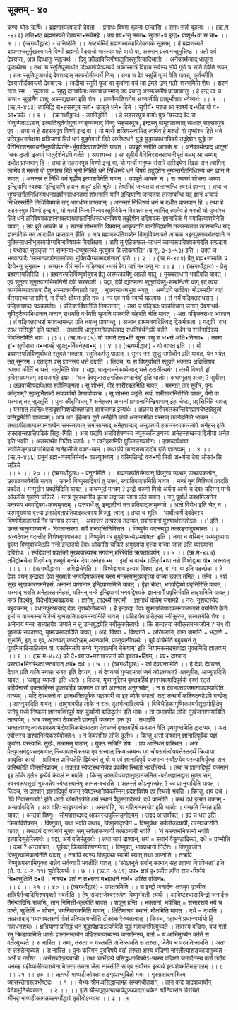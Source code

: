  ## सूक्तम् - ४०
 कण्वः घोरः ऋषिः । ब्रह्मणस्पत्यादयो देवताः ।
प्रगाथः विषमा बृहत्यः छन्दांसि । समाः सतो बृहत्यः ।। 
(ऋ.म -४८२) 
उत्ति•ष्ठ ब्रह्मणस्पते देवयन्त•स्त्वेमहे । 
उप प्रय•न्तु मरुत•ः सुदान•व इन्द्र• प्राशूर्भ•वा स चा• ।। १ ।। 
(ऋगर्थोद्धारः) - उत्तिष्ठेति ।। अष्टर्चमिदं ब्रह्मणस्पत्यादिदेवताकं        सूक्तम् । हे  ब्रह्मणस्पते  ब्रह्मणश्चतुर्मुखस्य पते विष्णो  ब्रह्मणो वेदवाचो भारत्याः पते वायो वा, अस्मान् प्रत्यागन्तुमुत्तिष्ठ । यतो वयं देवयन्तः, अत्र दिव्धातुः स्तुत्यर्थः । दिवु क्रीडाविजिगीषाद्युतिस्तुतीत्यादिधातोः । अनेकार्थत्वाद् धातूनां पूजार्थश्च । तथा च स्तुतिपूजार्थाद् दिव्धातोर्घञ्प्रत्यये अकारमात्रं विहाय सर्वस्य लोपे गुणे च सति देवेति रूपम् । ततः स्तुतिपूजार्थाद् देवशब्दात् तत्करोतीत्यर्थे णिच् । तथा च देवं स्तुतिं पूजां वेति यावत्,  कुर्वन्तीति देवयन्तीर्देवयन्त्यौ देवयन्त्यः । त्वदीयां स्तुतिं पूजां  वा कुर्वाणा वयं त्वा ईमहे ‘इण् गतौ’ शरणमिति शेषः । शरणं गताः स्मः । सुदानवः = सुष्ठु दानशीलाः मरुतश्चास्मान्  उप प्रयन्तु अस्मत्समीपं प्रत्यायान्तु । हे इन्द्र त्वं च सचा= सुखेनैव प्राशूः अस्मद्यज्ञस्य इति शेषः । प्रकर्षेणातिशयेन अश्नातीति प्राशूर्भोक्ता भवेत्यर्थः ।। १ ।। 
(ऋ.म-४८३) 
त्वामिद्धि स•हसस्पुत्र मर्त्य• उपब्रूते धने• हिते ।
सुवीर्यं• मरुत आ स्वश्व्यं द•धीत यो व• आ•चके  ।। २ ।। 
(ऋगर्थोद्धारः) - त्वामिद्धीति ।। हे सहसस्पुत्र वायोः पुत्र ‘यस्तद् वेद स पितुष्पिताऽऽसत्’ इत्यादिश्रुतेर्वायुना व्यङ्ग्यत्वाद् विष्णुः सहसस्पुत्रः, इन्द्रस्तु वायूत्पन्नत्वात् साक्षात् सहसस्पुत्र एव । तथा च हे सहसस्पुत्र विष्णो इन्द्र वा । यो मर्त्यः क्षत्रियस्त्वामित् त्वामेव हे मरुतो वो युष्मांश्च हिते धने प्रसिद्धधनापेक्षया क्षत्रियाणां हितं धनं युद्धमेवातो हिते अभीष्टधने युद्धे युद्धाख्यधनविषये तदुद्देशेन युद्धे मम वैरिनिरसनसाधनीभूतवीर्यप्राप्ति-र्भूयादित्याशयेनेति यावत् । उपब्रूते स्तौति आचके च । अनेकार्थत्वाद् धातूनां ‘चक तृप्तौ’ इत्ययं धातुर्दर्शनेऽपि वर्तते । अपश्यच्च । सः सुवीर्यं वैरिनिरसनसाधनीभूतं बलम् आ सम्यग् दधीत प्राप्तवान् हि । 
तथा हे सहसस्पुत्र विष्णो इन्द्र वा, यो मर्त्यो मनुष्यः संसारे दारिद्र्येण खिन्नः सन् त्वामित् त्वामेव हे मरुतो वो युष्मांश्च हिते भूमौ निहिते धने निधिरूपे धने विषये तदुद्देशेन भूम्यन्तर्गतनिधिरूपं धनं ज्ञानं मे स्यात् । अनन्तरं तं निधिं वयं गृह्णीम इत्याशयेनेति यावत् । उपब्रूते आचके च । सः स्वश्व्यं शोभनाः अश्वाः इन्द्रियाणि स्वश्वाः ‘इन्द्रियाणि हयान् आहुः’ इति श्रुतेः । तेषामिदं जन्यतया तत्सम्बन्धि स्वश्व्यं ज्ञानम् । तथा च भूम्यन्तर्गतनिधिरूपधनप्रदर्शनसाधनतया शोभनानि यानि इन्द्रियाणि जन्यतया तत्सम्बन्धि यद् ज्ञानं अत्रायं निधिरस्तीति निधिविषयकं तद् आदधीत प्राप्तवान् । अनन्तरं निधिरूपं धनं च दधीत प्राप्तवान् हि । 
तथा हे सहसस्पुत्र  विष्णो  इन्द्र वा, यो मर्त्यो नित्यानित्यवस्तुविवेकेन विरक्तः सन् त्वामित् त्वामेव हे मरुतो वो युष्मांश्च हिते धने हरिविषयकज्ञानभक्त्याख्यमहानिधिरूपधनविषये तदुद्देशेन तद्विषयक-ज्ञानादिकं मे स्यादित्याशयेनेति यावत् । उप ब्रूते आचके च । स्वश्व्यं शोभनानि विषयान् आकृष्टानि यानीन्द्रियाणि तज्जन्यतया तत्सम्बन्धि यद् ज्ञानादिकं तद् आदधीत प्राप्तवान् हीति । 
अत्र ब्रह्मणस्पतिशब्देन विष्णुविवक्षापक्षे आचक १इत्युक्तापरोक्षज्ञाने न मुक्तिसाधनीभूतस्वयोग्यबिम्बविषयकं विवक्षितम् । अपि तु ऐहिकफल-साधनं काम्यरूपविषयकमेवेति सम्प्रदायः । यथोक्तं सूत्रकृता ‘न सामान्या-दप्युपलब्धेः मृत्युवन्न हि लोकापत्तिः’ (ब्र.सू. ३-३-५३) इति । उक्तं च भगवत्पादैः ‘सामान्यदर्शनाल्लोकाः मुक्तिर्याेग्यात्मदर्शनात्’ इति ।। २ ।। 
(ऋ.म-४८४) 
प्रैतु ब्रह्म•णस्पतिः प्र देव्ये•तु सूनृता• । 
अच्छा• वीरं नर्यं• पङि्क्तरा•धसं देवा यज्ञं न•यन्तु नः     ।। ३ ।। 
(ऋगर्थोद्धारः) - प्रैतु  ब्रह्मणस्पतिरिति ।। ब्रह्मणस्पतिर्विष्णुर्वायुश्च प्रैतु अस्मत्कार्येषु अग्रतो यातु । मुख्यसाधनो भवत्विति यावत् । एवं सूनृता सूनृतवागभिमानिनी देवी सरस्वती । यद्वा, देवी द्योतमाना सूनृतविष्णु-सम्बन्धिनी  वाग्  इदं  त्वया  कार्यमित्याज्ञारूपा प्रैतु अस्मत्कार्येष्वग्रतो यातु । मुख्यसाधनभूता भवतु । अन्येऽपि सर्वदेवाः नोऽस्मदीयं यज्ञं वीरमारब्धान्तगामिनं, न रीयते क्षीयत इति नरः । नर एव नर्यः स्वार्थे यप्रत्ययः । तं नर्यं पङि्क्तराधसम् । पङि्क्तशब्दः पञ्चपर्यायः । पङि्क्तर्विंशतीति निपातनात् । तथा च पङि्क्तः पञ्चविधान् जनान् देवगन्धर्व-नृपितृदैत्याभिधानान् जनान् राधयति वर्धयति सृजति पालयति संहरति चेति यावत् । अतः पङि्क्तराधाः भगवान् । तं पङि्क्तराधसं भगवन्तमच्छा प्रति नयन्तु प्रापयन्तु । अजान् ग्राममनयदितिवद् द्विकर्मकता । यद्यपि ‘राध साध संसिद्धौ’ इति पठ्यते । तथाऽपि धातूनामनेकार्थत्वाद् राधतिर्वर्धनेऽपि वर्तते । वर्धनं च सर्जनादिरूपं विवक्षितमिति भावः ।।३।। 
(ऋ.म-४८५) 
यो वाघते ददा•ति सूनरं वसु स ध•त्ते अक्षि•तिश्रव•ः । 
तस्मा इां• सुवीरामा य•जामहे सुप्रतू•र्तिमनेहस•म् ।। ४ ।। 
(ऋगर्थोद्धारः) - यो वाघत इति ।। यो ब्रह्मणस्पतिर्विष्णुर्वाघते स्तुवते भक्ताय, स्तुतिकर्मसु पाठात् । सूनरं नरः सुष्ठु समीचीन इति यावत्, येन भवेत् तत् सूनरम् । एतादृशं वसु ज्ञानरूपं धत्ते ददाति । किञ्च, यः स विष्णुर्वाघते स्तुवते भक्ताय अक्षितिश्रवः अक्षयां कीर्तिं च धत्ते, दातुमिति शेषः । यद्वा, धातूनामनेकार्थत्वाद् धत्ते ददातीत्यर्थः । तस्मै विष्णवे इां हविराख्यमन्नम् आयजामहे दद्मः । ‘यज देवपूजासङ्गतिकरणदानेषु’ इति धातोः। कथम्भूतम् अन्नम् ? सुवीरम् । अन्नवाचीापदापेक्षया स्त्रीलिङ्गता। सु शोभनं,  वीरं  शारीरबलमिति यावत्  ।  यस्मात् तत् सुवीरं, पुनः कीदृशम्? सुप्रतूर्तिशब्दो रूपपर्यायो वेगपर्यायश्च । सु शोभना प्रतूर्तिः रूपं, शरीरकान्तिरिति यावत्, वेगो वा यस्मात् तत् सुप्रतूर्ति । 
पुनः कीदृग्विधम् ? अनेहसम् अनानां प्राणानामिन्द्रियाणाम्  ईहा चेष्टा, प्रवृत्तिरिति यावत् । यस्मात् तदनेहः एतादृशमिाशब्दोक्तमन्नम् आयजामह इत्यर्थः । अन्नस्य शरीरबलकान्तिवेगप्राणचेष्टाहेतुत्वं प्रसिद्धमेवेति ज्ञातव्यम्।
अत्र अन ईहेत्यत्र गुणे अनेहेति जाते अनानामीहा यस्मात् तदनेहमिति भाव्यम् । तथाऽपीहाशब्दस्यानशब्देन समस्तत्वात् समासान्ताद् अनेहशब्दाद् असुप्रत्यये हकारस्थाकारलोपे अनेहस् इति सकारान्तप्रातिपदिकं सिद्ध-मिति । अत्र यद्यपि अन्नविशेषणस्य  नपुंसकलिङ्गस्य  अनेहस्शब्दस्य  द्वितीया अनेह  इति भवति । अतस्तथैव निर्देशः कार्यः । न त्वनेहसमिति पुल्लिङ्गप्रयोगः । इाशब्दापेक्षया स्त्रीलिङ्गप्रयोगाभिप्राये त्वनेहसीति वक्त-व्यम् । तथाऽपि छान्दसत्वाददोष इति ज्ञातव्यम् ।। ४ ।। 
(ऋ.म-४८६) 
प्रनूनं ब्रह्म•णस्पतिर्मन्त्रं• वदत्युक्थ्यम् । 
यस्मिन्निन्द्रो वरु•णो मित्रो अ•र्यमा देवा ओकां•सि चक्रिरे  
।। ५ ।। २० ।।
(ऋगर्थोद्धारः) - प्रनूनमिति ।। ब्रह्मणस्पतिर्भगवान् विष्णुरेव उक्थम् उत्थापकत्वेन, उत्पादकत्वेनेति यावत् । उक्थो विष्णुस्तद्विषयं तु उक्थं, स्वप्रतिपादकमिति यावत् । मन्त्रं नूनं निश्चितं प्रवदति प्रवदेत् । मन्मुखेन प्रवर्तयेदिति यावत् । कथम्भूतं मन्त्रम् ? इन्द्रो वरुणो मित्रो अर्यमा अन्ये च देवाः यस्मिन् मन्त्रे ओकांसि गृहाणि चक्रिरे । मन्त्रं गृहस्थानीयं कृत्वा तद्वाच्या जाता इति यावत् । ननु पूर्वार्धे उक्थमित्यनेन मन्त्रस्य भगवद्विषय-कत्वमुक्तम् । उत्तरार्धे तु, इन्द्रादीनां तत्र प्रतिपाद्यत्वमुच्यते । अतो विरोध इति चेत् न । परममुख्यया  वृत्त्या  इतरदेवताप्रतिपादकत्वस्य  विरुद्ध-त्वात् । तथा च श्रुतिः -
 ‘सर्वोत्कर्षे देवदेवस्य विष्णोर्महातात्पर्यं नैव चान्यत्र सत्यम्  । 
 अवान्तरं  तत्परत्वं तदन्यत् सर्वागमानां पुरुषार्थस्ततोऽतः ।।’ इति । 
उक्तं चानुव्याख्याने - 
‘देवतान्तरगाः सर्वे शब्दवृत्तिनिमित्ततः ।
 विष्णुमेव वदन्त्यद्धा तत्सङ्गादुपचारतः ।। 
अन्यदेवान् वदन्तीह विशेषगुणवाचकाः । 
विष्णुमेव परं ब्रूयुरेवमन्येऽप्यशेषतः’ इति । 
तथा च यस्मिन् परममुख्यया वृत्त्या विष्णुवाचकेऽपि मन्त्रे इन्द्रादयो देवाः ओकांसि चक्रिरे अमुख्यया वृत्त्या वाच्या जाता इति व्याख्याना-दविरोधः ।  सर्वदेवानां  प्रवर्तको मुख्यवाच्यश्च भगवान् हरिरेवेति ऋक्तात्पर्यम् ।। ५ ।। 
(ऋ.म-४८७) 
तमिद्वो•चेमा विदथे•षु शम्भुवं मन्त्रं• देवा अनेहस•म् ।
इमां च वाचं• प्रतिहर्य•था नरो विश्वेद्वामा वो• अश्नवत्    ।। ६ ।।
(ऋगर्थोद्धारः) - तमिद्वोचेमेति ।। विश्वेद्वामाव इत्यत्र विश्वा, इत्, वा मा, वः इति पदच्छेदः । हे देवाः वयम् इन्द्राद्या देवा मुख्यतो भगवद्विषयकस्य यस्य मन्त्रस्यामुख्यवृत्त्या वाच्या उक्ता तमित् । तमेव । १शं सुखं  सुखकारणमनेहसं, अनानां प्राणानाम् इन्द्रियाणामिति यावत् । ईहा चेष्टा, भगवद्विषये प्रवृत्तिरिति यावत् । यस्माद् भवति अनेहास्तमनेहसं, यस्मिन् मन्त्रे इन्द्रियाणां भगवद्विषयके ज्ञानमार्गे प्रवृत्तिर्भवति तादृशमिति यावत्। मन्त्रं विदथेषु, विदेर्भावेऽथक्प्रत्ययः । ज्ञानेषु, तादर्थ्ये सप्तमी । ज्ञानार्थं वोचेम जपामहे । 
नरः, नृशब्दस्येदं बहुवचनम् । प्रधानपुरुषत्वाद् देवाः नृशब्देनोच्यन्ते । हे इन्द्राद्या देवाः  युष्मत्प्रतिपादकमन्त्रजप्तारो वयमिति हेतोः इमां च  वाचमस्माभिर्जप्यं युष्मत्प्रतिपादकमन्त्रमिति  यावत् । प्रतिहर्यथ प्रतिहरत  स्वीकुरुत, सत्यतयेति शेषः । अनेनायं मन्त्रः सत्यतयैव जप्यते न तु डम्भबुद्ध्येति स्वीकुरुतेत्यर्थः । किं सत्यतया स्वीकृतमन्त्रजपेन ? च१  वो युष्माकं  सकाशाद्,  युष्मत्प्रसादादिति यावत् । अहं, विश्वा = विश्वानि = अखिलानि, वामा वामानि = भद्राणि = शुभानि, इत् = एव, अश्नवत् कण्वोऽहम् अश्नवानि, प्राप्नुवानीत्यर्थः । पूर्वं वोचेमेति बहुवचनं तु पुत्रमित्रादिसाहित्येन वा, एकस्मिन्नपि कण्वे ‘गुरावात्मनि चैकेषाम्’ इति नियामकसद्भावाद्वा युक्तमिति ज्ञातव्यम् ।। ६ ।।
 (ऋ.म-४८८) 
को दे•वयन्त•मश्नवज्जनं को वृक्तब•र्हिषम् । 
प्रप्र• दाश्वान् पस्त्या•भिरस्थिताऽन्तर्वावत् क्षयं• दधे ।। ७ ।।
(ऋगर्थोद्धारः) - को देवयन्तमिति ।। हे देवाः  देवयन्तं, देवान् प्रति  याति मनसा भजत इति देवयन् । तं  देवयन्तं युष्मद्भक्तं  जनं कोऽश्नवत्? अश्नुवीत, आप्नुयादिति यावत् । ‘अशूङ् व्याप्तौ’ इति धातोः । किञ्च,  युष्मानुद्दिश्य वृक्तबर्हिषं ज्ञानभक्त्यादिपूर्वकं वृक्तं स्तृतं बर्हिर्येनासौ वृक्तबर्हिस्तं वृक्तबर्हिषं यजमानं वा को अश्नवत् अनुगच्छेत् । न च देवभक्तयजमानावप्राप्याविति वाच्यम् । यदि देवभक्तो वा ज्ञानभक्तिपूर्वकं यज्ञकारी वा इह लोके स्यातां, तदा तन्मार्गं कश्चिदन्योऽपि गच्छेत् । आप्नुयादिति यावत् । तावुभावपीह लोके न स्तः, दुलर्भत्वादित्यर्थः । विविधैहिकामुष्मिकस्वर्गसुखमोहितेषु जनेषु मध्ये निष्कामं ज्ञानभक्तिपूर्वं यज्ञं कुर्वाणो ह्यतिदुर्लभ इति भावः । ता उभावपीह लोके मूर्खजनागम्याविति तात्पर्यम् । अत्र वस्तुगत्या देवभक्तो ज्ञानपूर्वं यजमान एक एव । तथाऽपि भक्तत्वयष्टृत्वाख्यावस्थाभेदौपाधिकभेदमादाय देवभक्तं वृक्तबर्हिषं यजमानं वेति पृथगुक्तमिति द्रष्टव्यम् । अत एवोत्तरत्र दाश्वानित्येकस्यैवोक्तेः१ ।
न केवलमिह लोके दुर्लभः । किन्तु असौ दाश्वान् ज्ञानादिपूर्वकं यज्ञं कुर्वाणः पस्त्याभिः सुखैः, तन्नामसु पाठात् । युक्तः सन्निति शेषः । प्रप्र आस्थित प्रास्थित । अत्र प्रेत्युपसर्गद्वयसद्भावात् क्रियायाश्चैकस्या एव सत्त्वात्  क्रियासम्बन्ध एव चोपसर्गत्वोपपत्तेस्तदर्थं क्रियायाः आवृत्तिः कार्या । प्रास्थित प्रास्थितेति द्विर्वचनं तु यो य एवं ज्ञानादिपूर्वं यजमानः सर्वोऽप्येव पस्त्याभिर्युक्तः सन् प्रास्थितेति वीप्साभिप्रायम् । तत्रतत्र स्वेष्टस्थानेष्वेव प्रकर्षेण स्थितो भवतीत्यर्थः । तथा च ज्ञानादिपूर्वं यजमान इह  लोके  दुर्लभ इत्येवं केवलं न भवति । किन्तु उक्तविधयज्ञानुष्ठानजनिता-परोक्षज्ञानद्वारा मुक्तः सन् स्वस्वरूपसुखं भुञ्जन्नेव स्वेष्टस्थानेषु  कामत-श्चरति । अतस्तं कोऽनुगच्छेत् ? कः प्राप्नुयादिति यावत् । 
किञ्च, स दाश्वान् ज्ञानादिपूर्वं यजन् स्वेष्टस्थानेष्वेकस्मिन् प्रदेशविशेष एव स्थितो भवति । किन्तु, क्षयं दधे । ‘क्षि निवासगत्योः’ इति धातोः क्षीयतेऽत्रेति क्षयं स्थानं वैकुण्ठादिरूपं, दधे प्राप्नोति । कथं दधे इत्यत उक्तम् - अन्तर्वावदिति । अत्र वतिः सादृश्यार्थकः । अन्तर्वाति, ‘वा गतिगन्धनयोः’ इति धातोः । गच्छति  स्थित  इति यावत् । अन्तर्वा  विष्णुः। सोमपाशब्दवद्  आकारन्तपुल्लिङ्गोऽयम् । तद्वद् अन्तर्वावत् । इदं च धत्त इति क्रियाविशेषणम् । विष्णुवत्, यथा भवति तथा२, विष्णुसादृश्येन = विष्णुर्यथा सर्वलोकव्यापी, तत्सञ्चारीति यावत् । तथाऽयं दाश्वानपि मुक्तः सन् सर्वलोकव्यापी तत्सञ्चारी भवति । ‘यं यमन्तमभिकामो भवति’ इत्यादिश्रुतेरित्यर्थः । 
यद्वा, अयं वतिर्मतुबर्थः । तथा चायं दाश्वान्, क्षयं = स्थानं वैकुण्ठादिरूपं,  दधे = प्राप्नोति । कथं ? अन्तर्वावत् । पूर्ववत् क्रियाविशेषणमेतत् । विष्णुवत्, भावप्रधानो निर्देशः । विष्णुवत्त्वेन विष्णुस्वामिकत्वेनेति यावत् । तत्रापि स्वस्य विष्णुर्यथा स्वामी स्यात् तथा आप्नोति । तत्रापि विष्णुरूपस्वामियुक्तः सन्नेव सर्वव्यापी भवतीति यावत् । ‘सोऽश्नुते सर्वान् कामान् सह ब्रह्मणा विपश्चिता’ इति (तै. उ. ८-२-११) श्रुतेरित्यर्थः ।। ७ ।।
(ऋ.म -४८९) 
उप• क्षत्रं पृ•ञ्चीत हन्ति राज•भिर्भये चि•त्सुक्षितिं द•धे । 
नास्य• वर्ता न त•रुता म•हाधने नार्भे• अस्ति वज्रिण•ः  
।। ८ ।। २१ ।। ४० ।।
(ऋगर्थोद्धारः) - उपक्षत्रमिति ।। स इन्द्रो जनार्दनः क्षत्रमुप पृञ्चीत क्षत्रियैर्मन्वादिभिरुपपृक्तो भवतीति । तेषु राजराजेश्वररूपेण विष्णुर्भवती-त्यर्थः । आविष्टश्चासाविन्द्रो जनार्दनः तैर्मन्वादिभिः राजभिः, तान् निमित्ती-कृत्येति यावत् । शत्रून् हन्ति । भक्तानां, भयेचित् = संसाररूपे भये च प्राप्ते, सुक्षितिं = शोभनं, भयनिवारकमिति यावत् । क्षितिमाश्रयं स्थानं, मोक्षमिति यावत् । दधे = दधाति । तत्प्रसादाद् भयाभावलक्षणं मोक्षं प्रतिपादयन्तीति टीकाकारैरुक्तत्वात् । किञ्च, महाधने प्रधानपर्यायो हि महाधनशब्दः । क्षत्रियाणां प्रसिद्धं धनं युद्धापेक्षयाऽल्पमेवेति युद्धं महाधनमित्युच्यते । तत्रास्य वज्रिणः, वज गतौ, रमु क्रिडायामिति धातोः ज्ञानानन्दत्वेन वज्रिशब्दवाच्यस्य  जनार्दनस्य, वर्ता =  य आभिमुख्येन वर्तते स वर्तेत्युच्यते । स नास्ति । तथा, तरुता = यस्तरति अतिक्रामति स तरुता, जेतैव च परमतिक्रामति । अतः स तरुतेत्युच्यते । स नास्ति । पुनः कस्मिन् पुत्रविषये वर्ता तरुता अस्य वज्रिणो नास्तीत्याशङ्कायामुच्यते - अर्भे च नास्ति । अर्भशब्दोऽल्पवाची । तथा चार्भेऽल्पे प्रसिद्धधनविषयेऽ-प्यस्य वज्रिणो जनार्दनस्य वर्ता तदीयं धनमहं ग्रहीष्यामीत्याशयेनाभिगन्ता तरुता जेता नास्तीति स एव सर्वोत्तम इत्यर्थ इत्यशेषमतिमङ्गलम् ।। ८ ।। २१ ।। ४० ।।
ऋगर्थो भाष्यटीकोक्तः सङ्गृह्याभ्युदितो मया । 
गुरुप्रसादमाश्रित्य व्यासस्तेनास्त्वभीष्टदः ।। १ ।।
येभ्यः श्रीमध्वसिद्धान्तमहं सम्यगधीतवान् । 
तान् वन्दे यादवाचार्यान् वेदेशमुनिसेवकान् ।। २ ।। 
।। इति श्रीमद्यदुपत्याचार्यपूज्यपादाराधकेन श्रीनिवासेन विरचिते श्रीमदृग्भाष्यटीकागतऋगर्थोद्धारे तृतीयोऽध्यायः ।। ३ ।।१
